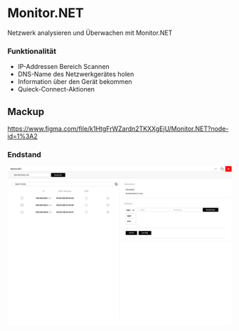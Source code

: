 # Monitor.NET

Netzwerk analysieren und Überwachen mit Monitor.NET
### Funktionalität
* IP-Addressen Bereich Scannen
* DNS-Name des Netzwerkgerätes holen
* Information über den Gerät bekommen
* Quieck-Connect-Aktionen


## Mackup
https://www.figma.com/file/k1HtgFrWZardn2TKXXgEjU/Monitor.NET?node-id=1%3A2

### Endstand
![alt text](https://github.com/neromantic/Monitor.NET/blob/main/Docs/EndSoftware.png?raw=true)
